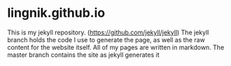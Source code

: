 lingnik.github.io
=================

This is my jekyll repository. (https://github.com/jekyll/jekyll)
The jekyll branch holds the code I use to generate the page, as
well as the raw content for the website itself. All of my pages
are written in markdown. The master branch contains the site as
jekyll generates it

